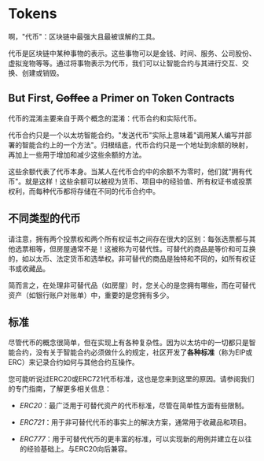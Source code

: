 # Tokens
啊，"代币"：区块链中最强大且最被误解的工具。

代币是区块链中某种事物的表示。这些事物可以是金钱、时间、服务、公司股份、虚拟宠物等等。通过将事物表示为代币，我们可以让智能合约与其进行交互、交换、创建或销毁。

## But First, ~~Coffee~~ a Primer on Token Contracts
代币的混淆主要来自于两个概念的混淆：代币合约和实际代币。

代币合约只是一个以太坊智能合约。"发送代币"实际上意味着"调用某人编写并部署的智能合约上的一个方法"。归根结底，代币合约只是一个地址到余额的映射，再加上一些用于增加和减少这些余额的方法。

这些余额代表了代币本身。当某人在代币合约中的余额不为零时，他们就"拥有代币"。就是这样！这些余额可以被视为货币、项目中的经验值、所有权证书或投票权利，而每种代币都将存储在不同的代币合约中。

## 不同类型的代币
请注意，拥有两个投票权和两个所有权证书之间存在很大的区别：每张选票都与其他选票相等，但房屋通常不是！这被称为可替代性。可替代的商品是等价和可互换的，如以太币、法定货币和选举权。非可替代的商品是独特和不同的，如所有权证书或收藏品。

简而言之，在处理非可替代品（如房屋）时，您关心的是您拥有哪些，而在可替代资产（如银行账户对账单）中，重要的是您拥有多少。

## 标准
尽管代币的概念很简单，但在实现上有各种复杂性。因为以太坊中的一切都只是智能合约，没有关于智能合约必须做什么的规定，社区开发了**各种标准**（称为EIP或ERC）来记录合约如何与其他合约互操作。

您可能听说过ERC20或ERC721代币标准，这也是您来到这里的原因。请参阅我们的专门指南，了解更多相关信息：

* *ERC20*：最广泛用于可替代资产的代币标准，尽管在简单性方面有些限制。

* *ERC721*：用于非可替代代币的事实上的解决方案，通常用于收藏品和项目。

* *ERC777*：用于可替代代币的更丰富的标准，可以实现新的用例并建立在以往的经验基础上。与ERC20向后兼容。